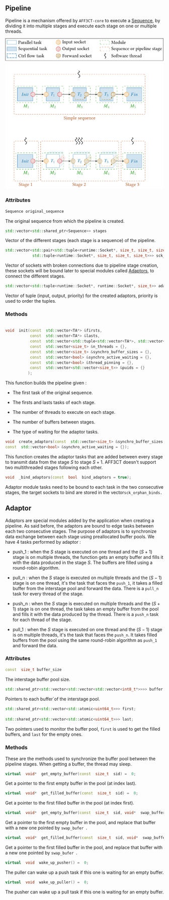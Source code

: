 
## Pipeline

  

Pipeline is a mechanism offered by `AFF3CT-core` to execute a [Sequence](Sequence.md), by dividing it into multiple stages and execute each stage on one or multiple threads.

  

![Image non affichée !](./assets/sequence_to_pipeline-1.png)



### Attributes

```cpp 
Sequence original_sequence
``` 
 The original sequence from which the pipeline is created.

  
```cpp 
std::vector<std::shared_ptr<Sequence>> stages 
``` 
 Vector of the different stages (each stage is a sequence) of the pipeline.

  

```cpp
std::vector<std::pair<std::tuple<runtime::Socket*, size_t, size_t, size_t,size_t>,
			std::tuple<runtime::Socket*, size_t, size_t, size_t>>> sck_orphan_binds :
```
Vector of sockets with broken connections due to pipeline stage creation, these sockets will be bound later to special modules called [Adaptors](#Adaptors), to connect the different stages.
```cpp
std::vector<std::tuple<runtime::Socket*, runtime::Socket*, size_t>> adaptors_binds
```
Vector of tuple (input, output, priority) for the created adaptors, priority is used to order the tuples.
### Methods

```cpp

void  init(const  std::vector<TA*> &firsts,
		   const  std::vector<TA*> &lasts,
		   const  std::vector<std::tuple<std::vector<TA*>, std::vector<TA*>, std::vector<TA*>>> &sep_stages = {},
		   const  std::vector<size_t> &n_threads = {},
		   const  std::vector<size_t> &synchro_buffer_sizes = {},
		   const  std::vector<bool> &synchro_active_waiting = {},
		   const  std::vector<bool> &thread_pinning = {},
           const  std::vector<std::vector<size_t>> &puids = {} 
          );
```

This function builds the pipeline given :

  

- The first task of the original sequence.

- The firsts and lasts tasks of each stage.

- The number of threads to execute on each stage.

- The number of buffers between stages.

- The type of waiting for the adaptor tasks. 

  

```cpp
void  create_adaptors(const  std::vector<size_t> &synchro_buffer_sizes = {},
const  std::vector<bool> &synchro_active_waiting = {});
```
This function creates the adaptor tasks that are added between every stage to transmit data from the stage $S$ to stage $S+1$. AFF3CT doesn't support two multithreaded stages following each other.

```cpp
void  _bind_adaptors(const  bool  bind_adaptors = true);
```

Adaptor module tasks need to be bound to each task in the two consecutive stages, the target sockets to bind are stored in the vector`sck_orphan_binds.`
## Adaptor

  

Adaptors are special modules added by the application when creating a pipeline. As said before, the adaptors are bound to edge tasks between each two consecutive stages. The purpose of adaptors is to synchronize data exchange between each stage using preallocated buffer pools. We have 4 tasks performed by adaptor :

  

- push_1 : when the $S$ stage is executed on one thread and the $(S+1)$ stage is on multiple threads, the function gets an empty buffer and fills it with the data produced in the stage $S$. The buffers are filled using a round-robin algorithm.

- pull_n : when the $S$ stage is executed on multiple threads and the $(S-1)$ stage is on one thread, it's the task that faces the `push_1`, it takes a filled buffer from the interstage pool and forward the data. There is a `pull_n` task for every thread of the stage.

- push_n : when the $S$ stage is executed on multiple threads and the $(S+1)$ stage is on one thread, the task takes an empty buffer from the pool and fills it with the data produced by the thread. There is a `push_n` task for each thread of the stage.

- pull_1 : when the $S$ stage is executed on one thread and the $(S-1)$ stage is on multiple threads, it's the task that faces the `push_n`. It takes filled buffers from the pool using the same round-robin algorithm as `push_1` and forward the data.


### Attributes
```cpp
const  size_t buffer_size
```
The interstage buffer pool size.
```cpp
std::shared_ptr<std::vector<std::vector<std::vector<int8_t*>>>> buffer
```
 Pointers to each buffer`of the interstage pool.

``` cpp
std::shared_ptr<std::vector<std::atomic<uint64_t>>> first;

std::shared_ptr<std::vector<std::atomic<uint64_t>>> last;
```
Two pointers used to monitor the buffer pool, `first` is used to get the filled buffers, and `last` for the empty ones.


### Methods

These are the methods used to synchronize the buffer pool between the pipeline stages.  When getting a buffer, the thread may sleep.
```cpp
virtual  void*  get_empty_buffer(const  size_t  sid) =  0; 
```
Get a pointer to the first empty buffer in the pool (at index last).
```cpp
virtual  void*  get_filled_buffer(const  size_t  sid) =  0;
```
Get a pointer to the first filled buffer in the pool (at index first).

```cpp
virtual  void*  get_empty_buffer(const  size_t  sid, void*  swap_buffer) =  0;
```
Get a pointer to the first empty  buffer in the pool, and replace that buffer with a new one pointed by `swap_bufer `. 

```cpp
virtual  void*  get_filled_buffer(const  size_t  sid, void*  swap_buffer) =  0;
```
Get a pointer to the first filled  buffer in the pool, and replace that buffer with a new one pointed by `swap_bufer `.

```cpp
virtual  void  wake_up_pusher() =  0;
```
The puller can wake up a push task if this one is waiting for an empty buffer.

```cpp
virtual  void  wake_up_puller() =  0;
```
The pusher can wake up a pull task if this one is waiting for an empty buffer.

